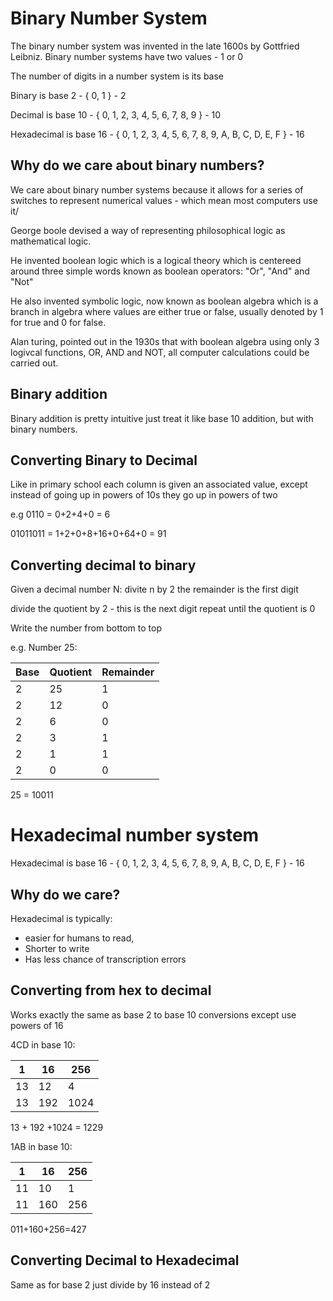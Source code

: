 # Binary Number System

The binary number system was invented in the late 1600s by Gottfried Leibniz.
Binary number systems have two values - 1 or 0

The number of digits in a number system is its base

Binary is base 2 - { 0, 1 } - 2

Decimal is base 10 - { 0, 1, 2, 3, 4, 5, 6, 7, 8, 9 } - 10

Hexadecimal is base 16 - { 0, 1, 2, 3, 4, 5, 6, 7, 8, 9, A, B, C, D, E, F } - 16

## Why do we care about binary numbers?
We care about binary number systems because it allows for a series of switches to represent numerical values - which mean most computers use it/

George boole devised a way of representing philosophical logic as mathematical logic.

He invented boolean logic which is a logical theory which is centereed around three simple words known as boolean operators: "Or", "And" and "Not"

He also invented symbolic logic, now known as boolean algebra which is a branch in algebra where values are either true or false, usually denoted by 1 for true and 0 for false.

Alan turing, pointed out in the 1930s that with boolean algebra using only 3 logivcal functions, OR, AND and NOT, all computer calculations could be carried out.

## Binary addition

Binary addition is pretty intuitive
just treat it like base 10 addition, but with binary numbers.

## Converting Binary to Decimal

Like in primary school each column is given an associated value, except instead of going up in powers of 10s they go up in powers of two

e.g 0110 = 0+2+4+0 = 6

01011011 = 1+2+0+8+16+0+64+0 = 91

## Converting decimal to binary

Given a decimal number N:
divite n by 2 the remainder is the first digit

divide the quotient by 2 - this is the next digit
repeat until the quotient is 0	

Write the number from bottom to top

e.g. Number 25:

| Base | Quotient | Remainder |
|------|----------|-----------|
| 2    | 25       | 1         |
| 2    | 12       | 0         |
| 2    | 6        | 0         |
| 2    | 3        | 1         |
| 2    | 1        | 1         |
| 2    | 0        | 0         |

25 = 10011


# Hexadecimal number system

Hexadecimal is base 16 - { 0, 1, 2, 3, 4, 5, 6, 7, 8, 9, A, B, C, D, E, F } - 16

## Why do we care?

Hexadecimal is typically: 
 * easier for humans to read,
 * Shorter to write
 * Has less chance of transcription errors

## Converting from hex to decimal

Works exactly the same as base 2 to base 10 conversions except use powers of 16

4CD in base 10: 

| 1  | 16  | 256  |
|----|-----|------|
| 13 | 12  | 4    |
| 13 | 192 | 1024 |

13 + 192 +1024 = 1229

1AB in base 10:

| 1  | 16  | 256 |
|----|-----|-----|
| 11 | 10  | 1   |
| 11 | 160 | 256 |

011+160+256=427

## Converting Decimal to Hexadecimal

Same as for base 2 just divide by 16 instead of 2

